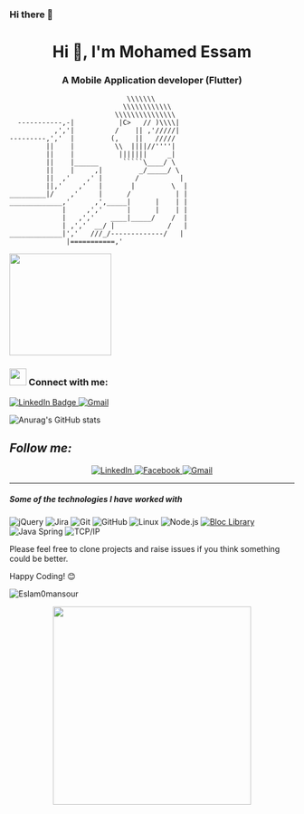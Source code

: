### Hi there 👋
<h1 align="center">Hi 👋, I'm Mohamed Essam </h1>
<h3 align="center">A Mobile Application developer (Flutter) </h3>



```
                             \\\\\\\
                            \\\\\\\\\\\\
                          \\\\\\\\\\\\\\\
  -----------,-|           |C>   // )\\\\|
           ,','|          /    || ,'/////|
---------,','  |         (,    ||   /////
         ||    |          \\  ||||//''''|
         ||    |           |||||||     _|
         ||    |______      `````\____/ \
         ||    |     ,|         _/_____/ \
         ||  ,'    ,' |        /          |
         ||,'    ,'   |       |         \  |
_________|/    ,'     |      /           | |
_____________,'      ,',_____|      |    | |
             |     ,','      |      |    | |
             |   ,','    ____|_____/    /  |
             | ,','  __/ |             /   |
_____________|','   ///_/-------------/   |
              |===========,'
```
<div id="header" align="left">
  <img src="https://media.giphy.com/media/cmCEsJZHYBPels360q/giphy.gif" width="180"/>
</div>
<h3 align="left"><img src="https://media.giphy.com/media/hvRJCLFzcasrR4ia7z/giphy.gif" width="30px"/> Connect with me:</h3>
<div id="badges">
  <a href="linkedin.com/in/mohamed-essam-299932234">
    <img src="https://img.shields.io/badge/LinkedIn-blue?style=for-the-badge&logo=linkedin&logoColor=white" alt="LinkedIn Badge"/>
  </a>
  <a href="mohamed.essam.abdelkaream@gmail.com">
     <img src="https://img.shields.io/badge/Gmail-%231877F2.svg?&style=for-the-badge&logo=gmail&logoColor=white" alt="Gmail">
  </a>
</div>

![Anurag's GitHub stats](https://github-readme-stats.vercel.app/api?username=mohamed-essam-abdelkaream&show_icons=true&theme=tokyonight)

<h2><i>Follow me:</i></h2>
<div  align="center">

  <a href="linkedin.com/in/mohamed-essam-299932234" target="_blank">
    <img src="https://img.shields.io/badge/LinkedIn-%230077B5.svg?&style=flat-square&logo=linkedin&logoColor=white&color=071A2C" alt="LinkedIn">
  </a>
  
  <a href="https://www.facebook.com/profile.php?id=100039770483094&mibextid=ZbWKwL">
    <img src="https://img.shields.io/badge/Facebook-%231877F2.svg?&style=flat-square&logo=facebook&logoColor=white&color=071A2C" alt="Facebook">
  </a>

   <a href="mohamed.essam.abdelkaream@gmail.com" target="_blank">
    <img src="https://img.shields.io/badge/Gmail-%231877F2.svg?&style=flat-square&logo=gmail&logoColor=white&color=071A2C" alt="Gmail">
  </a>
  
</div>
<hr>



##### Some of the technologies I have worked with

![jQuery](https://img.shields.io/badge/-Dart-0d91a3?&logo=dart)
![Jira](https://img.shields.io/badge/-Flutter-5dcede?&logo=flutter)
![Git](https://img.shields.io/badge/-Git-222222?style=flat&logo=git&logoColor=F05032)
![GitHub](https://img.shields.io/badge/-GitHub-181717?&logo=github)
![Linux](https://img.shields.io/badge/-kotlin-006a71?&logo=kotlin)
![Node.js](https://img.shields.io/badge/-Android-3e9e06?&logo=android)
<a href="https://github.com/felangel/bloc"><img src="https://tinyurl.com/bloc-library" alt="Bloc Library"></a>
![Java Spring](https://img.shields.io/badge/mysql-%2300f.svg?style=flat&logo=spring&logoColor=6DB33F)
![TCP/IP](https://img.shields.io/badge/sqlite-%2307405e.svg?style=flat&logo=cisco&logoColor=white)



Please feel free to clone projects and raise issues if you think something could be better.

Happy Coding! 😊<p align="left"> <img src="https://komarev.com/ghpvc/?username=mohamed-essam-abdelkaream&label=Profile%20views&color=0e75b6&style=flat" alt="Eslam0mansour" /> </p>

<div align="center" width="50">

<img src="https://camo.githubusercontent.com/3b7c592ede97b6138ffd4b1cc1541c2f3b11fd39/687474703a2f2f33312e6d656469612e74756d626c722e636f6d2f31376665613932306666333665663466356238373764353231366137616164392f74756d626c725f6d6f39786a65387a5a34317163626975666f315f313238302e676966" height="350px" width ="350px">
 
</div>
